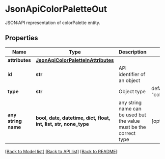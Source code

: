# JsonApiColorPaletteOut

JSON:API representation of colorPalette entity.

## Properties
Name | Type | Description | Notes
------------ | ------------- | ------------- | -------------
**attributes** | [**JsonApiColorPaletteInAttributes**](JsonApiColorPaletteInAttributes.md) |  | 
**id** | **str** | API identifier of an object | 
**type** | **str** | Object type | defaults to "colorPalette"
**any string name** | **bool, date, datetime, dict, float, int, list, str, none_type** | any string name can be used but the value must be the correct type | [optional]

[[Back to Model list]](../README.md#documentation-for-models) [[Back to API list]](../README.md#documentation-for-api-endpoints) [[Back to README]](../README.md)



